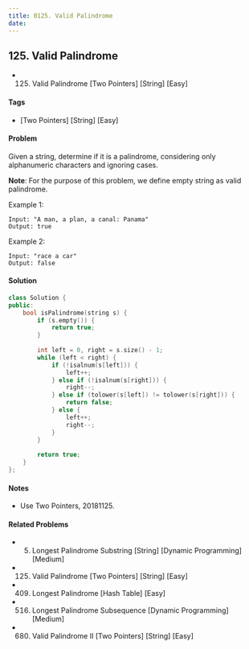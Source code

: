 ```yaml
---
title: 0125. Valid Palindrome
date: 
---
```


## 125. Valid Palindrome
- 125. Valid Palindrome [Two Pointers] [String] [Easy]

#### Tags
- [Two Pointers] [String] [Easy]

#### Problem
Given a string, determine if it is a palindrome, considering only alphanumeric characters and ignoring cases.

**Note**: For the purpose of this problem, we define empty string as valid palindrome.

Example 1:

    Input: "A man, a plan, a canal: Panama"
    Output: true

Example 2:

    Input: "race a car"
    Output: false

#### Solution
``` C++
class Solution {
public:
    bool isPalindrome(string s) {
        if (s.empty()) {
            return true;
        }
        
        int left = 0, right = s.size() - 1;
        while (left < right) {            
            if (!isalnum(s[left])) {
                left++;
            } else if (!isalnum(s[right])) {
                right--;
            } else if (tolower(s[left]) != tolower(s[right])) {
                return false;
            } else {
                left++;
                right--;
            }
        }
        
        return true;
    }
};
```

#### Notes
- Use Two Pointers, 20181125.

#### Related Problems
- 5. Longest Palindrome Substring [String] [Dynamic Programming] [Medium]
- 125. Valid Palindrome [Two Pointers] [String] [Easy]
- 409. Longest Palindrome [Hash Table] [Easy]
- 516. Longest Palindrome Subsequence [Dynamic Programming] [Medium]
- 680. Valid Palindrome II [Two Pointers] [String] [Easy]
